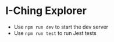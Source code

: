 # I-Ching Explorer

- Use `npm run dev` to start the dev server
- Use `npm run test` to run Jest tests